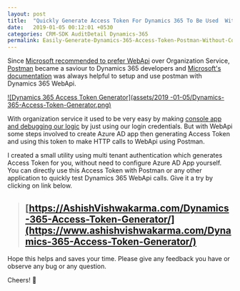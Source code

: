 ```yaml
---
layout: post
title:  "Quickly Generate Access Token For Dynamics 365 To Be Used  With Postman Without Configuring Azure AD App"
date:   2019-01-05 00:12:01 +0530
categories: CRM-SDK AuditDetail Dynamics-365
permalink: Easily-Generate-Dynamics-365-Access-Token-Postman-Without-Configuring-Azure
---
```


Since [Microsoft recommended to prefer WebApi](https://docs.microsoft.com/en-us/previous-versions/dynamicscrm-2016/developers-guide/dn281891(v=crm.8)#microsoft-dynamics-crm-2011-endpoint) over Organization Service, [Postman](https://www.getpostman.com/) became a saviour to Dynamics 365 developers and [Microsoft's documentation](https://docs.microsoft.com/en-us/dynamics365/customer-engagement/developer/webapi/use-postman-web-api) was always helpful to setup and use postman with Dynamics 365 WebApi.

[![Dynamics 365 Access Token Generator](assets/2019 -01-05/Dynamics-365-Access-Token-Generator.png)](https://www.ashishvishwakarma.com/Dynamics-365-Access-Token-Generator/)

With organization service it used to be very easy by making [console app and debugging our logic](https://github.com/AshV/Dynamics365ConsoleCaller) by just using our login credentials. But with WebApi some steps involved to create Azure AD app then generating Access Token and using this token to make HTTP calls to WebApi using Postman.

I created a small utility using multi tenant authentication which generates Access Token for you, without need to configure Azure AD App yourself. You can directly use this Access Token with Postman or any other application to quickly test Dynamics 365 WebApi calls. Give it a try by clicking on link below.

> ## [https://AshishVishwakarma.com/Dynamics-365-Access-Token-Generator/](https://www.ashishvishwakarma.com/Dynamics-365-Access-Token-Generator/)

Hope this helps and saves your time.
Please give any feedback you have or observe any bug or any question.

Cheers! 🙂 






